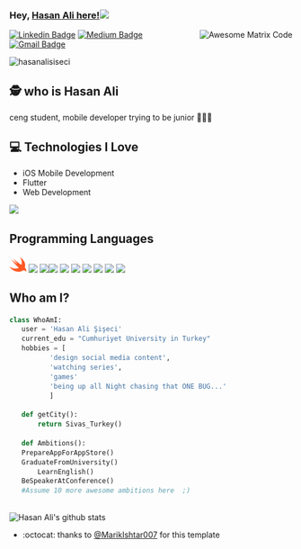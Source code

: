 
### Hey, [Hasan Ali here!](https://hasanalidev.medium.comA)<img src="https://media.giphy.com/media/jTNG3RF6EwbkpD4LZx/giphy.gif" width="25px">

<img src = 'https://github.com/MarikIshtar007/MarikIshtar007/blob/master/images/matrix.gif' alt = 'Awesome Matrix Code' align='right'/>

[![Linkedin Badge](https://img.shields.io/badge/-hasanalisiseci-blue?style=flat-square&logo=Linkedin&logoColor=white&link=https://www.linkedin.com/in/hasanalisiseci)](https://www.linkedin.com/in/hasanalisiseci)
[![Medium Badge](https://img.shields.io/badge/-hasanalisiseci-black?style=flat-square&logo=Medium&logoColor=white&link=https://hasanalidev.medium.com)](https://hasanalidev.medium.com)
[![Gmail Badge](https://img.shields.io/badge/-hasanalidev@gmail.com-c14438?style=flat-square&logo=Gmail&logoColor=white&link=mailto:hasanalidev@gmail.com)](mailto:hasanalidev@gmail.com)<p align="left"> <img src="https://komarev.com/ghpvc/?username=hasanalisiseci" alt="hasanalisiseci" /> </p>

## :detective: who is Hasan Ali
ceng student, mobile developer trying to be junior 👨‍💻📲

## :computer: Technologies I Love
* iOS Mobile Development
* Flutter
* Web Development


 <img src = "https://github-readme-stats.vercel.app/api/top-langs/?username=hasanalisiseci&layout=compact">

 
## Programming Languages
<img src = 'https://github.com/hasanalisiseci/hasanalisiseci/blob/main/images/swift.svg' width='30'/> <img src = 'https://github.com/MarikIshtar007/MarikIshtar007/blob/master/images/flutter-logo.svg' width='30'/> <img src = 'https://github.com/MarikIshtar007/MarikIshtar007/blob/master/images/java.svg' width='30'/><img src = 'https://github.com/MarikIshtar007/MarikIshtar007/blob/master/images/pycharm.svg' width='30'/> <img src = 'https://github.com/MarikIshtar007/MarikIshtar007/blob/master/images/python2.png' height='30'/> <img src = 'https://github.com/MarikIshtar007/MarikIshtar007/blob/master/images/html.svg' width='30'/> <img src = 'https://github.com/MarikIshtar007/MarikIshtar007/blob/master/images/css.svg' width='30'/> <img src = 'https://github.com/MarikIshtar007/MarikIshtar007/blob/master/images/js.svg' width='30'/>
 <img src = 'https://github.com/MarikIshtar007/MarikIshtar007/blob/master/images/sql.svg' width='30'/> <img src = 'https://github.com/MarikIshtar007/MarikIshtar007/blob/master/images/git.svg' width='30'/>
 
 
 ## Who am I?
 ```python
 class WhoAmI:
	user = 'Hasan Ali Şişeci'
	current_edu = "Cumhuriyet University in Turkey"
	hobbies = [
		   'design social media content',
		   'watching series',
		   'games'
		   'being up all Night chasing that ONE BUG...'
		   ]
	
	def getCity():
		return Sivas_Turkey()
	
	def Ambitions():
  	PrepareAppForAppStore()
  	GraduateFromUniversity()
		LearnEnglish()
 	BeSpeakerAtConference()
	#Assume 10 more awesome ambitions here  ;)
	
 ```

![Hasan Ali's github stats](https://github-readme-stats.vercel.app/api?username=hasanalisiseci&show_icons=true&hide=[%22issues%22])
 
- :octocat: thanks to [@MarikIshtar007](https://github.com/MarikIshtar007) for this template 
